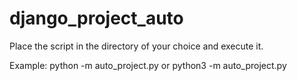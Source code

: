 # django_project_auto

Place the script in the directory of your choice and execute it.

Example: python -m auto_project.py or python3 -m auto_project.py
